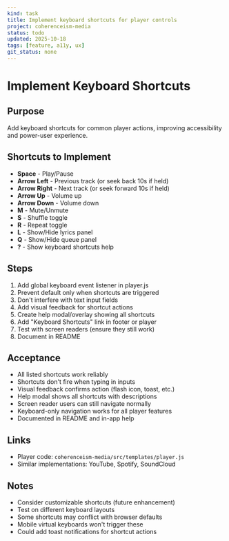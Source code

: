 ```yaml
---
kind: task
title: Implement keyboard shortcuts for player controls
project: coherenceism-media
status: todo
updated: 2025-10-18
tags: [feature, a11y, ux]
git_status: none
---
```


# Implement Keyboard Shortcuts

## Purpose
Add keyboard shortcuts for common player actions, improving accessibility and power-user experience.

## Shortcuts to Implement
- **Space** - Play/Pause
- **Arrow Left** - Previous track (or seek back 10s if held)
- **Arrow Right** - Next track (or seek forward 10s if held)
- **Arrow Up** - Volume up
- **Arrow Down** - Volume down
- **M** - Mute/Unmute
- **S** - Shuffle toggle
- **R** - Repeat toggle
- **L** - Show/Hide lyrics panel
- **Q** - Show/Hide queue panel
- **?** - Show keyboard shortcuts help

## Steps
1. Add global keyboard event listener in player.js
2. Prevent default only when shortcuts are triggered
3. Don't interfere with text input fields
4. Add visual feedback for shortcut actions
5. Create help modal/overlay showing all shortcuts
6. Add "Keyboard Shortcuts" link in footer or player
7. Test with screen readers (ensure they still work)
8. Document in README

## Acceptance
- All listed shortcuts work reliably
- Shortcuts don't fire when typing in inputs
- Visual feedback confirms action (flash icon, toast, etc.)
- Help modal shows all shortcuts with descriptions
- Screen reader users can still navigate normally
- Keyboard-only navigation works for all player features
- Documented in README and in-app help

## Links
- Player code: `coherenceism-media/src/templates/player.js`
- Similar implementations: YouTube, Spotify, SoundCloud

## Notes
- Consider customizable shortcuts (future enhancement)
- Test on different keyboard layouts
- Some shortcuts may conflict with browser defaults
- Mobile virtual keyboards won't trigger these
- Could add toast notifications for shortcut actions
